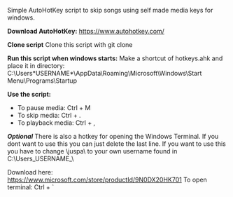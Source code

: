 Simple AutoHotKey script to skip songs using self made media keys for windows.

**Download AutoHotKey:**
https://www.autohotkey.com/

**Clone script**
Clone this script with git clone

**Run this script when windows starts:**
Make a shortcut of hotkeys.ahk and place it in directory:
C:\Users\*USERNAME*\AppData\Roaming\Microsoft\Windows\Start Menu\Programs\Startup

**Use the script:**
- To pause media:     Ctrl + M
- To skip media:      Ctrl + .
- To playback media:  Ctrl + ,

**_Optional_**
There is also a hotkey for opening the Windows Terminal.
If you dont want to use this you can just delete the last line.
If you want to use this you have to change \juspa\ to your own username found in C:\Users\_USERNAME_\

Download here: https://www.microsoft.com/store/productId/9N0DX20HK701
To open terminal:   Ctrl + `
